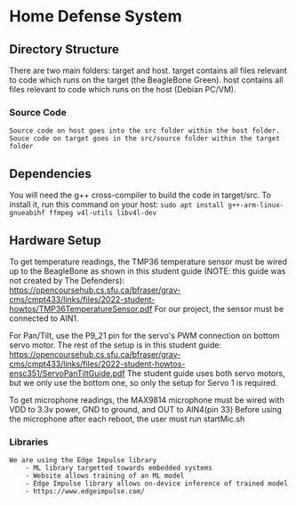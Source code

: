 # Home Defense System

## Directory Structure
There are two main folders: target and host.
target contains all files relevant to code which runs on the target (the BeagleBone Green).
host contains all files relevant to code which runs on the host (Debian PC/VM).
### Source Code
    Source code on host goes into the src folder within the host folder.
    Souce code on target goes in the src/source folder within the target folder


## Dependencies
You will need the g++ cross-compiler to build the code in target/src. To install it, run this command on your host:
`sudo apt install g++-arm-linux-gnueabihf ffmpeg v4l-utils libv4l-dev`

## Hardware Setup
To get temperature readings, the TMP36 temperature sensor must be wired up to the BeagleBone as shown in this student guide (NOTE: this guide was not created by The Defenders): https://opencoursehub.cs.sfu.ca/bfraser/grav-cms/cmpt433/links/files/2022-student-howtos/TMP36TemperatureSensor.pdf
For our project, the sensor must be connected to AIN1.

For Pan/Tilt, use the P9_21 pin for the servo's PWM connection on bottom servo motor. The rest of the setup is in this student guide: https://opencoursehub.cs.sfu.ca/bfraser/grav-cms/cmpt433/links/files/2022-student-howtos-ensc351/ServoPanTiltGuide.pdf The student guide uses both servo motors, but we only use the bottom one, so only the setup for Servo 1 is required.

To get microphone readings, the MAX9814 microphone must be wired with VDD to 3.3v power, GND to ground, and OUT to AIN4(pin 33)
Before using the microphone after each reboot, the user must run startMic.sh

### Libraries
    We are using the Edge Impulse library
        - ML library targetted towards embedded systems
        - Website allows training of an ML model
        - Edge Impulse library allows on-device inference of trained model
        - https://www.edgeimpulse.com/
